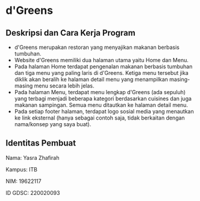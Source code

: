 # d'Greens
## Deskripsi dan Cara Kerja Program
- d'Greens merupakan restoran yang menyajikan makanan berbasis tumbuhan.
- Website d'Greens memiliki dua halaman utama yaitu Home dan Menu.
- Pada halaman Home terdapat pengenalan makanan berbasis tumbuhan dan tiga menu yang paling laris di d'Greens. Ketiga menu tersebut jika diklik akan beralih ke halaman detail menu yang menampilkan masing-masing menu secara lebih jelas.
- Pada halaman Menu, terdapat menu lengkap d'Greens (ada sepuluh) yang terbagi menjadi beberapa kategori berdasarkan cuisines dan juga makanan sampingan. Semua menu ditautkan ke halaman detail menu.
- Pada setiap footer halaman, terdapat logo sosial media yang menautkan ke link eksternal (hanya sebagai contoh saja, tidak berkaitan dengan nama/konsep yang saya buat).

## Identitas Pembuat

Nama: Yasra Zhafirah

Kampus: ITB

NIM: 19622117

ID GDSC: 220020093
